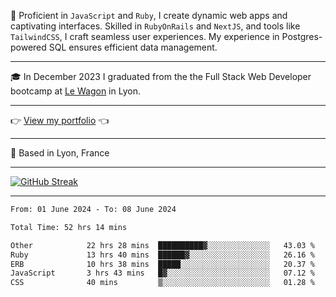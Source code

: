 📖 Proficient in `JavaScript` and `Ruby`, I create dynamic web apps and captivating interfaces. Skilled in `RubyOnRails` and `NextJS`, and tools like `TailwindCSS`, I craft seamless user experiences. My experience in Postgres-powered SQL ensures efficient data management.

***

🎓 In December 2023 I graduated from the the Full Stack Web Developer bootcamp at [Le Wagon](https://www.lewagon.com/) in Lyon.

***

👉 <a href="https://www.davidlau.dev/" target="_blank">View my portfolio</a> 👈

***

📍 Based in Lyon, France

***

[![GitHub Streak](https://streak-stats.demolab.com?user=kaimunlau&theme=github-dark&hide_border=true)](https://git.io/streak-stats)

***

<!--START_SECTION:waka-->

```txt
From: 01 June 2024 - To: 08 June 2024

Total Time: 52 hrs 14 mins

Other            22 hrs 28 mins  ██████████▓░░░░░░░░░░░░░░   43.03 %
Ruby             13 hrs 40 mins  ██████▓░░░░░░░░░░░░░░░░░░   26.16 %
ERB              10 hrs 38 mins  █████░░░░░░░░░░░░░░░░░░░░   20.37 %
JavaScript       3 hrs 43 mins   █▓░░░░░░░░░░░░░░░░░░░░░░░   07.12 %
CSS              40 mins         ▒░░░░░░░░░░░░░░░░░░░░░░░░   01.28 %
```

<!--END_SECTION:waka-->
